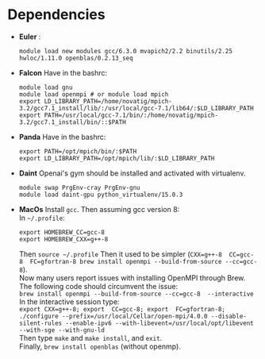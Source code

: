 # Dependencies
* **Euler** :
  ```
  module load new modules gcc/6.3.0 mvapich2/2.2 binutils/2.25 hwloc/1.11.0 openblas/0.2.13_seq
  ```
* **Falcon** Have in the bashrc:
	```
	module load gnu
	module load openmpi # or module load mpich
	export LD_LIBRARY_PATH=/home/novatig/mpich-3.2/gcc7.1_install/lib/:/usr/local/gcc-7.1/lib64/:$LD_LIBRARY_PATH
	export PATH=/usr/local/gcc-7.1/bin/:/home/novatig/mpich-3.2/gcc7.1_install/bin/::$PATH
	```
* **Panda** Have in the bashrc:
	```
	export PATH=/opt/mpich/bin/:$PATH
	export LD_LIBRARY_PATH=/opt/mpich/lib/:$LD_LIBRARY_PATH
	```
* **Daint** Openai's gym should be installed and activated with virtualenv.
	```
	module swap PrgEnv-cray PrgEnv-gnu
	module load daint-gpu python_virtualenv/15.0.3
	```
* **MacOs** Install `gcc`. Then assuming gcc version 8:  
    In `~/.profile`:
    ```
    export HOMEBREW_CC=gcc-8
    export HOMEBREW_CXX=g++-8
    ```
    Then `source ~/.profile`
    Then it used to be simpler (`CXX=g++-8  CC=gcc-8  FC=gfortran-8 brew install openmpi --build-from-source --cc=gcc-8`).  
    Now many users report issues with installing OpenMPI through Brew. The following code should circumvent the issue:  
    `brew install openmpi --build-from-source --cc=gcc-8  --interactive`  
    In the interactive session type:  
    `export CXX=g++-8; export  CC=gcc-8; export  FC=gfortran-8;`  
    `./configure --prefix=/usr/local/Cellar/open-mpi/4.0.0 --disable-silent-rules --enable-ipv6 --with-libevent=/usr/local/opt/libevent --with-sge --with-gnu-ld`  
    Then type `make` and `make install`, and `exit`.  
    Finally, `brew install openblas` (without openmp).
